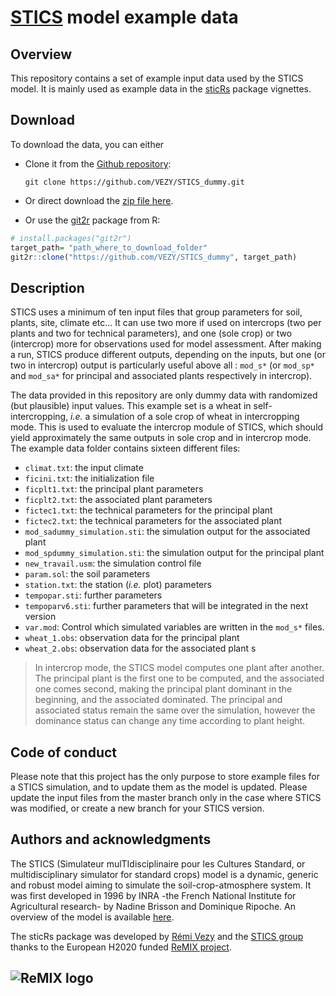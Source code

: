 [STICS](https://www6.paca.inra.fr/stics_eng/) model example data
================================================================================================================================================================

Overview
------------

This repository contains a set of example input data used by the STICS model. It is mainly used as example data in the [sticRs](https://github.com/VEZY/sticRs) package vignettes.

Download
------------

To download the data, you can either

* Clone it from the [Github repository](https://github.com/VEZY/STICS_dummy):

  ```
  git clone https://github.com/VEZY/STICS_dummy.git
  ```
* Or direct download the [zip file here](https://github.com/VEZY/STICS_dummy/archive/master.zip).

* Or use the [git2r](https://github.com/ropensci/git2r) package from R:

 ``` r
 # install.packages("git2r")
 target_path= "path_where_to_download_folder"
 git2r::clone("https://github.com/VEZY/STICS_dummy", target_path)
 ```

Description
------------
STICS uses a minimum of ten input files that group parameters for soil, plants, site, climate etc...
It can use two more if used on intercrops (two per plants and two for technical parameters), and one (sole crop) or two (intercrop) more for observations used for model assessment. After making a run, STICS produce different outputs, depending on the inputs, but one (or two in intercrop) output is particularly useful above all : `mod_s*` (or `mod_sp*` and `mod_sa*` for principal and associated plants respectively in intercrop).

The data provided in this repository are only dummy data with randomized (but plausible) input values. This example set is a wheat in self-intercropping, *i.e.* a simulation of a sole crop of wheat in intercropping mode. This is used to evaluate the intercrop module of STICS, which should yield approximately the same outputs in sole crop and in intercrop mode.  
The example data folder contains sixteen different files:

* `climat.txt`: the input climate
* `ficini.txt`: the initialization file
* `ficplt1.txt`: the principal plant parameters
* `ficplt2.txt`: the associated plant parameters
* `fictec1.txt`: the technical parameters for the principal plant
* `fictec2.txt`: the technical parameters for the associated plant
* `mod_sadummy_simulation.sti`: the simulation output for the associated plant
* `mod_spdummy_simulation.sti`: the simulation output for the principal plant
* `new_travail.usm`: the simulation control file
* `param.sol`: the soil parameters
* `station.txt`: the station (*i.e.* plot) parameters
* `tempopar.sti`: further parameters
* `tempoparv6.sti`: further parameters that will be integrated in the next version
* `var.mod`: Control which simulated variables are written in the `mod_s*` files.
* `wheat_1.obs`: observation data for the principal plant
* `wheat_2.obs`: observation data for the associated plant  s

> In intercrop mode, the STICS model computes one plant after another. The principal plant is the first one to be computed, and the associated one comes second, making the principal plant dominant in the beginning, and the associated dominated. The principal and associated status remain the same over the simulation, however the dominance status can change any time according to plant height.

Code of conduct
---------------

Please note that this project has the only purpose to store example files for a STICS simulation, and to update them as the model is updated. Please update the input files from the master branch only in the case where STICS was modified, or create a new branch for your STICS version.

Authors and acknowledgments
---------------------------

The STICS (Simulateur mulTIdisciplinaire pour les Cultures Standard, or multidisciplinary simulator for standard crops) model is a dynamic, generic and robust model aiming to simulate the soil-crop-atmosphere system. It was first developed in 1996 by INRA -the French National Institute for Agricultural research- by Nadine Brisson and Dominique Ripoche. An overview of the model is available [here](https://www6.paca.inra.fr/stics_eng/About-us/Stics-model-overview).

The sticRs package was developed by [Rémi Vezy](https://remi-vezy.netlify.com/) and the [STICS group](https://www6.paca.inra.fr/stics_eng/) thanks to the European H2020 funded [ReMIX project](https://www.remix-intercrops.eu/).

![ReMIX logo](https://github.com/VEZY/sticRs/blob/master/man/figures/remix_logo.jpg?raw=true)
-----------------------------------------
